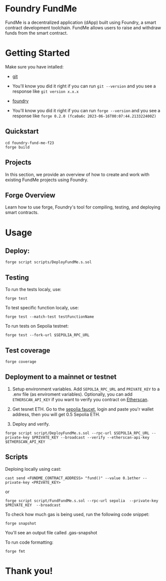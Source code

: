 # Foundry FundMe

FundMe is a decentralized application (dApp) built using Foundry, a smart contract development toolchain. FundMe allows users to raise and withdraw funds from the smart contract.

# Getting Started

Make sure you have intalled:

- [git](https://git-scm.com/book/en/v2/Getting-Started-Installing-Git)
* You'll know you did it right if you can run `git --version` and you see a response like `git version x.x.x`

- [foundry](https://getfoundry.sh/)
* You'll know you did it right if you can run `forge --version` and you see a response like `forge 0.2.0 (fca0a6c 2023-06-16T00:07:44.213322400Z)`

## Quickstart
```
cd foundry-fund-me-f23
forge build
```

## Projects

In this section, we provide an overview of how to create and work with existing FundMe projects using Foundry.

## Forge Overview

Learn how to use forge, Foundry's tool for compiling, testing, and deploying smart contracts.

# Usage

## Deploy:
```
forge script scripts/DeployFundMe.s.sol
```

## Testing

To run the tests localy, use:
```
forge test
```
To test specific function localy, use:
```
forge test --match-test testFunctionName
```

To run tests on Sepolia testnet:
```
forge test --fork-url $SEPOLIA_RPC_URL
```

## Test coverage

```
forge coverage
```

## Deployment to a mainnet or testnet

1. Setup environment variables.
Add `SEPOLIA_RPC_URL` and `PRIVATE_KEY` to a .env file (as enviroment variables).
Optionally, you can add `ETHERSCAN_API_KEY` if you want to verify you contract on [Etherscan](https://etherscan.io/).

2. Get tesnet ETH.
Go to the [sepolia faucet](https://sepoliafaucet.com/), login and paste you'r wallet address, then you will get 0.5 Sepolia ETH.

3. Deploy and verify.
```
forge script script/DeployFundMe.s.sol --rpc-url $SEPOLIA_RPC_URL --private-key $PRIVATE_KEY --broadcast --verify --etherscan-api-key $ETHERSCAN_API_KEY
```

## Scripts

Deploing locally using cast:
```
cast send <FUNDME_CONTRACT_ADDRESS> "fund()" --value 0.1ether --private-key <PRIVATE_KEY>
```

or

```
forge script script/FundFundMe.s.sol --rpc-url sepolia  --private-key $PRIVATE_KEY  --broadcast
```

To check how much gas is being used, run the following code snippet:
```
forge snapshot
```
You'll see an output file called .gas-snapshot

To run code formatting:
```
forge fmt
```

# Thank you!
